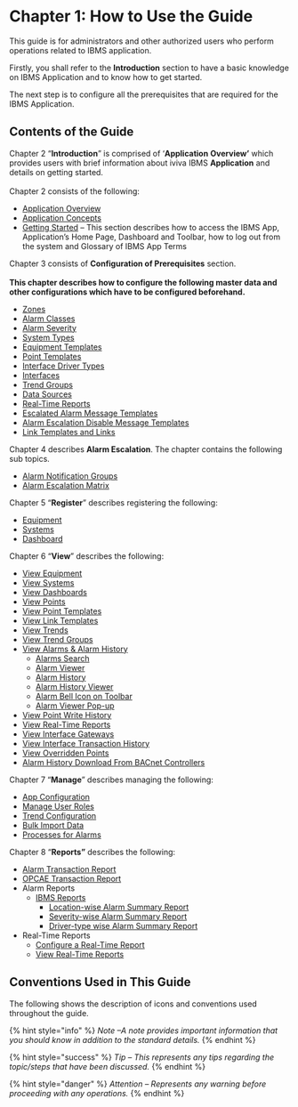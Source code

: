 # Chapter 1: How to Use the Guide

This guide is for administrators and other authorized users who perform operations related to IBMS application.

Firstly, you shall refer to the **Introduction** section to have a basic knowledge on IBMS Application and to know how to get started.

The next step is to configure all the prerequisites that are required for the IBMS Application.

## Contents of the Guide

Chapter 2 “**Introduction**” is comprised of ‘**Application** **Overview’** which provides users with brief information about iviva IBMS **Application** and details on getting started.\
\
Chapter 2 consists of the following:

* [Application Overview](chapter-2-introduction.md)
* [Application Concepts](chapter-2-introduction.md#application-concepts)
* [Getting Started](chapter-2-introduction.md#getting-started) – This section describes how to access the IBMS App, Application’s Home Page, Dashboard and Toolbar, how to log out from the system and Glossary of IBMS App Terms

Chapter 3 consists of **Configuration of Prerequisites** section.\
\
**This chapter describes how to configure the following master data and other configurations which have to be configured beforehand.**

* [Zones](chapter-3-configuration-of-prerequisites.md#zones)
* [Alarm Classes](chapter-3-configuration-of-prerequisites.md#alarm-classes)
* [Alarm Severity](chapter-3-configuration-of-prerequisites.md#alarm-severity)
* [System Types](chapter-3-configuration-of-prerequisites.md#system-types)
* [Equipment Templates](chapter-3-configuration-of-prerequisites.md#equipment-templates)
* [Point Templates](chapter-3-configuration-of-prerequisites.md#point-templates)
* [Interface Driver Types](chapter-3-configuration-of-prerequisites.md#interface-driver-types)
* [Interfaces](chapter-3-configuration-of-prerequisites.md#interfaces)
* [Trend Groups](chapter-3-configuration-of-prerequisites.md#trend-groups)
* [Data Sources](chapter-3-configuration-of-prerequisites.md#data-sources)
* [Real-Time Reports](chapter-8-reports.md#real-time-reports)
* [Escalated Alarm Message Templates](chapter-3-configuration-of-prerequisites.md#escalated-alarm-message-templates)
* [Alarm Escalation Disable Message Templates](chapter-3-configuration-of-prerequisites.md#alarm-escalation-disable-message-templates)
* [Link Templates and Links](chapter-3-configuration-of-prerequisites.md#link-templates-and-links)

Chapter 4 describes **Alarm Escalation**. The chapter contains the following sub topics.

* [Alarm Notification Groups](chapter-4-alarm-escalation.md#alarm-notification-groups)
* [Alarm Escalation Matrix](chapter-4-alarm-escalation.md#alarm-escalation-matrix)

Chapter 5 “**Register**” describes registering the following:

* [Equipment](chapter-5-registering-new-items.md#register-new-equipment)
* [Systems](chapter-5-registering-new-items.md#register-new-systems)
* [Dashboard](chapter-5-registering-new-items.md#register-new-dashboard)

Chapter 6 “**View**” describes the following:

* [View Equipment](chapter-6-viewing-items.md#view-equipment)
* [View Systems](chapter-6-viewing-items.md#view-systems)
* [View Dashboards](chapter-6-viewing-items.md#view-dashboards)
* [View Points](chapter-6-viewing-items.md#view-points)
* [View Point Templates](chapter-6-viewing-items.md#view-point-templates)
* [View Link Templates](chapter-6-viewing-items.md#view-link-templates)
* [View Trends](chapter-6-viewing-items.md#view-trends)
* [View Trend Groups](chapter-6-viewing-items.md#view-trend-groups)
* [View Alarms & Alarm History](chapter-6-viewing-items.md#view-alarms-and-alarm-history)
  * [Alarms Search](chapter-6-viewing-items.md#alarms-search)
  * [Alarm Viewer](chapter-6-viewing-items.md#alarm-viewer)
  * [Alarm History](chapter-6-viewing-items.md#alarm-history)
  * [Alarm History Viewer](chapter-6-viewing-items.md#alarm-history-viewer)
  * [Alarm Bell Icon on Toolbar](chapter-6-viewing-items.md#alarm-bell-icon-on-toolbar)
  * [Alarm Viewer Pop-up](chapter-6-viewing-items.md#alarm-viewer-pop-up)
* [View Point Write History](chapter-6-viewing-items.md#point-write-history)
* [View Real-Time Reports](chapter-8-reports.md#view-real-time-reports)
* [View Interface Gateways](chapter-6-viewing-items.md#view-interface-gateways)
* [View Interface Transaction History](chapter-6-viewing-items.md#view-interface-transaction-history)
* [View Overridden Points](chapter-6-viewing-items.md#view-overridden-points)
* [Alarm History Download From BACnet Controllers](chapter-6-viewing-items.md#alarm-history-download-from-bacnet-controllers)

Chapter 7 “**Manage**” describes managing the following:

* [App Configuration](chapter-7-managing-the-application.md#app-configuration)
* [Manage User Roles](chapter-7-managing-the-application.md#manage-user-roles)
* [Trend Configuration](chapter-7-managing-the-application.md#trend-configuration)
* [Bulk Import Data](chapter-7-managing-the-application.md#bulk-import-data)
* [Processes for Alarms](chapter-7-managing-the-application.md#processes-for-alarms)

Chapter 8 “**Reports”** describes the following:

* [Alarm Transaction Report](chapter-8-reports.md#alarm-transaction-report)
* [OPCAE Transaction Report](chapter-8-reports.md#opcae-transaction-report)
* Alarm Reports
  * [IBMS Reports](chapter-8-reports.md#ibms-reports)
    * [Location-wise Alarm Summary Report](chapter-8-reports.md#location-wise-alarm-summary-report)
    * [Severity-wise Alarm Summary Report](chapter-8-reports.md#severity-wise-alarm-summary-report)
    * [Driver-type wise Alarm Summary Report](chapter-8-reports.md#driver-type-wise-alarm-summary-report)
* Real-Time Reports
  * [Configure a Real-Time Report](chapter-8-reports.md#configure-a-real-time-report)
  * [View Real-Time Reports](chapter-8-reports.md#view-real-time-reports)

## Conventions Used in This Guide

The following shows the description of icons and conventions used throughout the guide.



{% hint style="info" %}
_Note –A note provides important information that you should know in addition to the standard details._
{% endhint %}

{% hint style="success" %}
_Tip – This represents any tips regarding the topic/steps that have been discussed._
{% endhint %}

{% hint style="danger" %}
_Attention – Represents any warning before proceeding with any operations._
{% endhint %}
